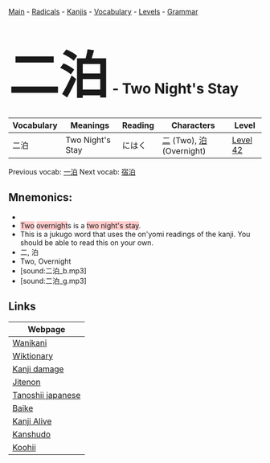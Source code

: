 <style> bigfont {font-size: 100px}</style>
[Main](../README.md) -
[Radicals](../radicals.md) -
[Kanjis](../kanjis.md) -
[Vocabulary](../vocabulary.md) -
[Levels](../levels.md) -
[Grammar](../grammar.md)
# <bigfont> 二泊</bigfont> - Two Night's Stay 

| Vocabulary | Meanings | Reading | Characters | Level |
| --- | --- | --- | --- | --- |
| 二泊 | Two Night's Stay | にはく |  [二](../kanjis/二.md) (Two), [泊](../kanjis/泊.md) (Overnight) | [Level 42](../levels/wk_level42.md) |

Previous vocab: [一泊](一泊.md) Next vocab: [宿泊](宿泊.md) 

## Mnemonics:

* 
* <span style="background-color:#ffcccb"> Two</span> <span style="background-color:#ffcccb"> overnight</span>s is a <span style="background-color:#ffcccb"> two night's stay</span>.
* This is a jukugo word that uses the on'yomi readings of the kanji. You should be able to read this on your own.
* 二, 泊
* Two, Overnight
* [sound:二泊_b.mp3]
* [sound:二泊_g.mp3]


## Links 

| Webpage |
| --- |
| [Wanikani          ](https://www.wanikani.com/kanji/二泊) |
| [Wiktionary        ](https://en.wiktionary.org/wiki/二泊) |
| [Kanji damage      ](http://www.kanjidamage.com/kanji/search?utf8=✓&q=二泊) |
| [Jitenon           ](https://jitenon.com/kanji/二泊) |
| [Tanoshii japanese ](https://www.tanoshiijapanese.com/dictionary/kanji.cfm?k=二泊) |
| [Baike             ](https://baike.baidu.com/item/二泊) |
| [Kanji Alive       ](https://app.kanjialive.com/二泊) |
| [Kanshudo          ](https://www.kanshudo.com/searchmn?q=二泊) |
| [Koohii            ](https://kanji.koohii.com/study/kanji/二泊) |
